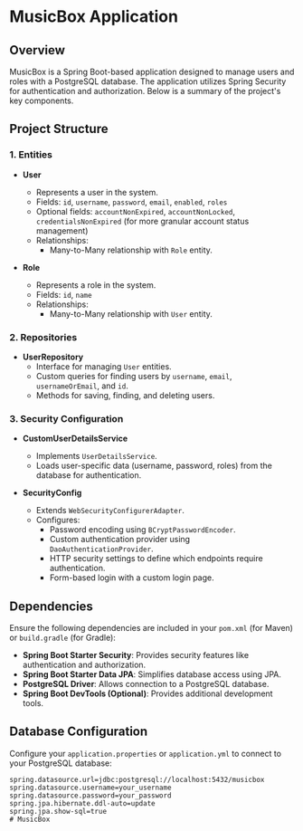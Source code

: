 # MusicBox Application

## Overview

MusicBox is a Spring Boot-based application designed to manage users and roles with a PostgreSQL database. The application utilizes Spring Security for authentication and authorization. Below is a summary of the project's key components.

## Project Structure

### 1. **Entities**
- **User**
    - Represents a user in the system.
    - Fields: `id`, `username`, `password`, `email`, `enabled`, `roles`
    - Optional fields: `accountNonExpired`, `accountNonLocked`, `credentialsNonExpired` (for more granular account status management)
    - Relationships:
        - Many-to-Many relationship with `Role` entity.

- **Role**
    - Represents a role in the system.
    - Fields: `id`, `name`
    - Relationships:
        - Many-to-Many relationship with `User` entity.

### 2. **Repositories**
- **UserRepository**
    - Interface for managing `User` entities.
    - Custom queries for finding users by `username`, `email`, `usernameOrEmail`, and `id`.
    - Methods for saving, finding, and deleting users.

### 3. **Security Configuration**
- **CustomUserDetailsService**
    - Implements `UserDetailsService`.
    - Loads user-specific data (username, password, roles) from the database for authentication.

- **SecurityConfig**
    - Extends `WebSecurityConfigurerAdapter`.
    - Configures:
        - Password encoding using `BCryptPasswordEncoder`.
        - Custom authentication provider using `DaoAuthenticationProvider`.
        - HTTP security settings to define which endpoints require authentication.
        - Form-based login with a custom login page.

## Dependencies

Ensure the following dependencies are included in your `pom.xml` (for Maven) or `build.gradle` (for Gradle):

- **Spring Boot Starter Security**: Provides security features like authentication and authorization.
- **Spring Boot Starter Data JPA**: Simplifies database access using JPA.
- **PostgreSQL Driver**: Allows connection to a PostgreSQL database.
- **Spring Boot DevTools (Optional)**: Provides additional development tools.

## Database Configuration

Configure your `application.properties` or `application.yml` to connect to your PostgreSQL database:

```properties
spring.datasource.url=jdbc:postgresql://localhost:5432/musicbox
spring.datasource.username=your_username
spring.datasource.password=your_password
spring.jpa.hibernate.ddl-auto=update
spring.jpa.show-sql=true
#   M u s i c B o x  
 
